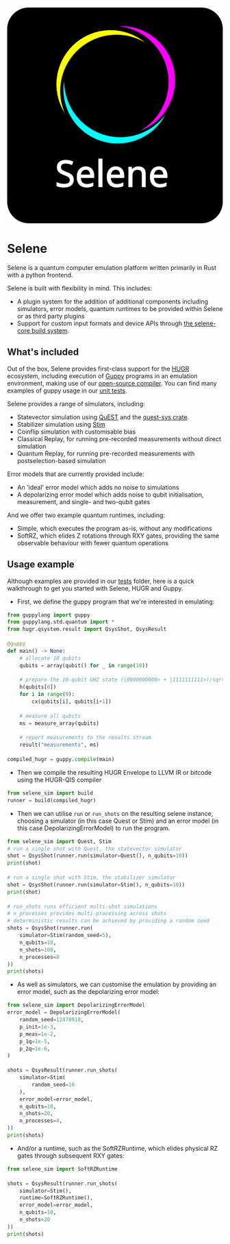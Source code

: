 ![Selene Logo](https://raw.githubusercontent.com/CQCL/selene/refs/heads/main/assets/selene_logo.svg)

# Selene
Selene is a quantum computer emulation platform written primarily in Rust with a python frontend.

Selene is built with flexibility in mind. This includes:
- A plugin system for the addition of additional components including simulators, error models, quantum runtimes to be provided within Selene or as third party plugins
- Support for custom input formats and device APIs through [the selene-core build system](https://github.com/CQCL/selene/tree/main/selene-core/python/selene_core/build_utils).

## What's included

Out of the box, Selene provides first-class support for the [HUGR](https://github.com/CQCL/hugr) ecosystem, including execution of [Guppy](https://github.com/CQCL/guppy) programs in an emulation environment, making use of our [open-source compiler](https://github.com/CQCL/selene/tree/main/selene-compilers/hugr_qis). You can find many examples of guppy usage in our [unit tests](https://github.com/CQCL/selene/tree/main/selene-sim/python/tests/test_guppy.py).

Selene provides a range of simulators, including:
- Statevector simulation using [QuEST](https://github.com/QuEST-Kit/QuEST) and the [quest-sys crate](https://crates.io/crates/quest-sys).
- Stabilizer simulation using [Stim](https://github.com/quantumlib/Stim)
- Coinflip simulation with customisable bias
- Classical Replay, for running pre-recorded measurements without direct simulation
- Quantum Replay, for running pre-recorded measurements with postselection-based simulation

Error models that are currently provided include:
- An 'ideal' error model which adds no noise to simulations
- A depolarizing error model which adds noise to qubit initialisation, measurement, and single- and two-qubit gates

And we offer two example quantum runtimes, including:
- Simple, which executes the program as-is, without any modifications
- SoftRZ, which elides Z rotations through RXY gates, providing the same observable behaviour with fewer quantum operations

## Usage example

Although examples are provided in our [tests](https://github.com/CQCL/selene/tree/main/selene-sim/python/tests) folder, here is a quick walkthrough to get you started with Selene, HUGR and Guppy.

- First, we define the guppy program that we're interested in emulating:

```python
from guppylang import guppy
from guppylang.std.quantum import *
from hugr.qsystem.result import QsysShot, QsysResult

@guppy
def main() -> None:
    # allocate 10 qubits
    qubits = array(qubit() for _ in range(10))

    # prepare the 10-qubit GHZ state (|0000000000> + |1111111111>)/sqrt(2)
    h(qubits[0])
    for i in range(9):
        cx(qubits[i], qubits[i+1])

    # measure all qubits
    ms = measure_array(qubits)

    # report measurements to the results stream
    result("measurements", ms)

compiled_hugr = guppy.compile(main)
```

- Then we compile the resulting HUGR Envelope to LLVM IR or bitcode using the HUGR-QIS compiler

```python
from selene_sim import build
runner = build(compiled_hugr)
```

- Then we can utilise `run` or `run_shots` on the resulting selene instance, choosing a simulator (in this case Quest or Stim) and an error model (in this case DepolarizingErrorModel) to run the program.

```python
from selene_sim import Quest, Stim
# run a single shot with Quest, the statevector simulator
shot = QsysShot(runner.run(simulator=Quest(), n_qubits=10))
print(shot)

# run a single shot with Stim, the stabilizer simulator
shot = QsysShot(runner.run(simulator=Stim(), n_qubits=10))
print(shot)

# run_shots runs efficient multi-shot simulations
# n_processes provides multi-processing across shots
# deterministic results can be achieved by providing a random seed
shots = QsysShot(runner.run(
    simulator=Stim(random_seed=5),
    n_qubits=10,
    n_shots=100,
    n_processes=8
))
print(shots)
```

- As well as simulators, we can customise the emulation by providing an error model, such as the depolarizing error model:

```python
from selene_sim import DepolarizingErrorModel
error_model = DepolarizingErrorModel(
    random_seed=12478918,
    p_init=1e-3,
    p_meas=1e-2,
    p_1q=1e-5,
    p_2q=1e-6,
)

shots = QsysResult(runner.run_shots(
    simulator=Stim(
        random_seed=10
    ), 
    error_model=error_model,
    n_qubits=10,
    n_shots=20,
    n_processes=4,
))
print(shots)
```

- And/or a runtime, such as the SoftRZRuntime, which elides physical RZ gates through subsequent RXY gates:
```python
from selene_sim import SoftRZRuntime

shots = QsysResult(runner.run_shots(
    simulator=Stim(),
    runtime=SoftRZRuntime(),
    error_model=error_model,
    n_qubits=10,
    n_shots=20
))
print(shots)
```